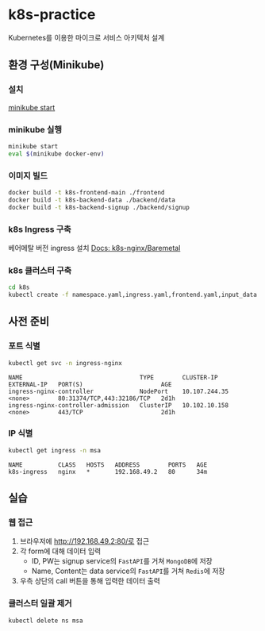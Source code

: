 # k8s-practice
Kubernetes를 이용한 마이크로 서비스 아키텍처 설계

## 환경 구성(Minikube)
### 설치
[minikube start](https://minikube.sigs.k8s.io/docs/start/)

### minikube 실행
```bash
minikube start
eval $(minikube docker-env)
```

### 이미지 빌드
```bash
docker build -t k8s-frontend-main ./frontend
docker build -t k8s-backend-data ./backend/data
docker build -t k8s-backend-signup ./backend/signup
```

### k8s Ingress 구축
베어메탈 버전 ingress 설치 [Docs: k8s-nginx/Baremetal](https://kubernetes.github.io/ingress-nginx/deploy/#bare-metal-clusters)

### k8s 클러스터 구축
```bash
cd k8s
kubectl create -f namespace.yaml,ingress.yaml,frontend.yaml,input_data.yaml,signup.yaml
```

## 사전 준비
### 포트 식별
```bash
kubectl get svc -n ingress-nginx
```
```
NAME                                 TYPE        CLUSTER-IP      EXTERNAL-IP   PORT(S)                      AGE
ingress-nginx-controller             NodePort    10.107.244.35   <none>        80:31374/TCP,443:32186/TCP   2d1h
ingress-nginx-controller-admission   ClusterIP   10.102.10.158   <none>        443/TCP                      2d1h
```

### IP 식별
```bash
kubectl get ingress -n msa
```
```
NAME          CLASS   HOSTS   ADDRESS        PORTS   AGE
k8s-ingress   nginx   *       192.168.49.2   80      34m
```

## 실습
### 웹 접근
1. 브라우저에 http://192.168.49.2:80/로 접근
2. 각 form에 대해 데이터 입력
   - ID, PW는 signup service의 `FastAPI`를 거쳐 `MongoDB`에 저장
   - Name, Content는 data service의 `FastAPI`를 거쳐 `Redis`에 저장
3. 우측 상단의 call 버튼을 통해 입력한 데이터 출력

### 클러스터 일괄 제거
```bash
kubectl delete ns msa
```